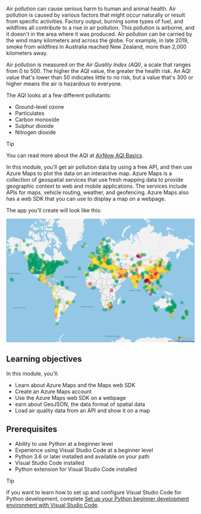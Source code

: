 Air pollution can cause serious harm to human and animal health. Air pollution is caused by various factors that might occur naturally or result from specific activities. Factory output, burning some types of fuel, and wildfires all contribute to a rise in air pollution. This pollution is airborne, and it doesn't in the area where it was produced. Air pollution can be carried by the wind many kilometers and across the globe. For example, in late 2019, smoke from wildfires in Australia reached New Zealand, more than 2,000 kilometers away.

Air pollution is measured on the *Air Quality Index (AQI)*, a scale that ranges from 0 to 500. The higher the AQI value, the greater the health risk. An AQI value that's lower than 50 indicates little to no risk, but a value that's 300 or higher means the air is hazardous to everyone. 

The AQI looks at a few different pollutants:

- Ground-level ozone
- Particulates
- Carbon monoxide
- Sulphur dioxide
- Nitrogen dioxide

> [!TIP]
> You can read more about the AQI at [AirNow AQI Basics](https://www.airnow.gov/aqi/aqi-basics/?azure-portal=true).

In this module, you'll get air pollution data by using a free API, and then use Azure Maps to plot the data on an interactive map. Azure Maps is a collection of geospatial services that use fresh mapping data to provide geographic context to web and mobile applications. The services include APIs for maps, vehicle routing, weather, and geofencing. Azure Maps also has a web SDK that you can use to display a map on a webpage.

The app you'll create will look like this:

[![A map of the world showing pollution data as colored circles](../media/final-output.png)](../media/final-output.png#lightbox)

## Learning objectives

In this module, you'll:

- Learn about Azure Maps and the Maps web SDK
- Create an Azure Maps account
- Use the Azure Maps web SDK on a webpage
- earn about GeoJSON, the data format of spatial data
- Load air quality data from an API and show it on a map

## Prerequisites

- Ability to use Python at a beginner level
- Experience using Visual Studio Code at a beginner level
- Python 3.6 or later installed and available on your path
- Visual Studio Code installed
- Python extension for Visual Studio Code installed

> [!TIP]
> If you want to learn how to set up and configure Visual Studio Code for Python development, complete [Set up your Python beginner development environment with Visual Studio Code](https://docs.microsoft.com/learn/languages/python-install-vscode/?azure-portal=true).